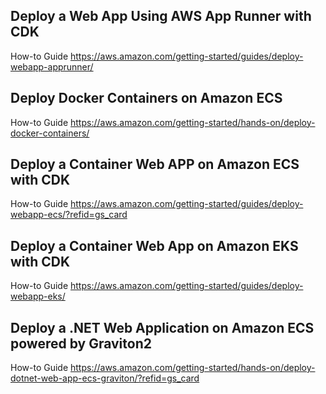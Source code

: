 ## Deploy a Web App Using AWS App Runner with CDK 
How-to Guide https://aws.amazon.com/getting-started/guides/deploy-webapp-apprunner/

## Deploy Docker Containers on Amazon ECS
How-to Guide https://aws.amazon.com/getting-started/hands-on/deploy-docker-containers/

## Deploy a Container Web APP on Amazon ECS with CDK 
How-to Guide https://aws.amazon.com/getting-started/guides/deploy-webapp-ecs/?refid=gs_card

## Deploy a Container Web App on Amazon EKS with CDK 
How-to Guide https://aws.amazon.com/getting-started/guides/deploy-webapp-eks/

## Deploy a .NET Web Application on Amazon ECS powered by Graviton2
How-to Guide https://aws.amazon.com/getting-started/hands-on/deploy-dotnet-web-app-ecs-graviton/?refid=gs_card
